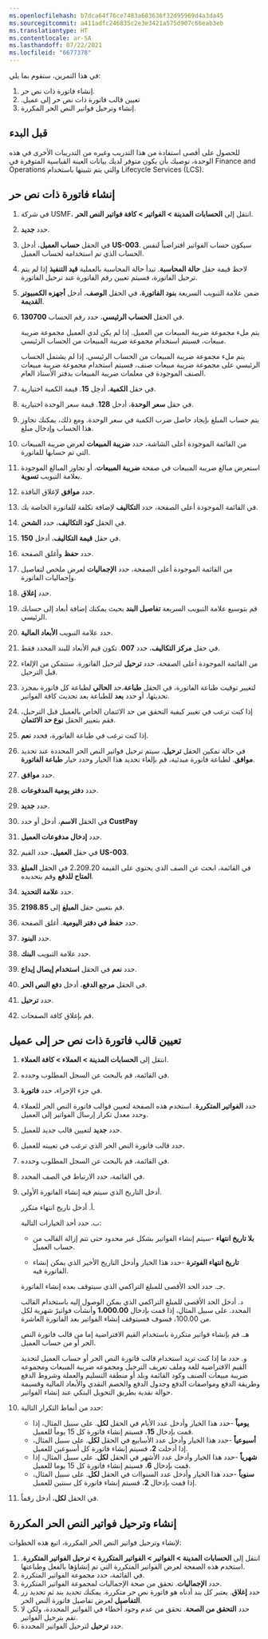 ```yaml
---
ms.openlocfilehash: b7dca64f76ce7483a683636f32d95969d4a3da45
ms.sourcegitcommit: a411adfc246835c2e3e3421a575d907c66eab3eb
ms.translationtype: HT
ms.contentlocale: ar-SA
ms.lasthandoff: 07/22/2021
ms.locfileid: "6677378"
---
```

في هذا التمرين، ستقوم بما يلي:

1.  إنشاء فاتورة ذات نص حر.
2.  ‏‫تعيين قالب فاتورة ذات نص حر إلى عميل.
3.  إنشاء وترحيل فواتير النص الحر المكررة.

## <a name="before-you-begin"></a>قبل البدء

للحصول على أقصى استفادة من هذا التدريب وغيره من التدريبات الأخرى في هذه الوحدة، نوصيك بأن يكون متوفر لديك بيانات العينة القياسية المتوفرة في Finance and Operations والتي يتم تثبيتها باستخدام Lifecycle Services ‏(LCS).

## <a name="create-a-free-text-invoice"></a>إنشاء فاتورة ذات نص حر 

1.  في شركة USMF، انتقل إلى **الحسابات المدينة > الفواتير > كافة فواتير النص الحر**.
2.  حدد **جديد‏‎**.
3.  في الحقل **حساب العميل**، أدخل **US-003**. سيكون حساب الفواتير افتراضياً لنفس الحساب الذي تم استخدامه لحساب العميل.
4.  لاحظ قيمة حقل **حالة المحاسبة**. تبدأ حالة المحاسبة بالعملية **قيد التنفيذ** إذا لم يتم ترحيل الفاتورة، فسيتم تعيين رقم الفاتورة عند ترحيل الفاتورة.
5.  ضمن علامة التبويب السريعة **بنود الفاتورة**، في الحقل **الوصف**، أدخل **أجهزه الكمبيوتر القديمة**.
6.  في الحقل **الحساب الرئيسي**، حدد رقم الحساب **130700**.
    
    يتم ملء مجموعة ضريبة المبيعات من العميل. إذا لم يكن لدي العميل مجموعة ضريبة مبيعات، فسيتم استخدام مجموعة ضريبة المبيعات من الحساب الرئيسي.
    
    يتم ملء مجموعة ضريبة المبيعات من الحساب الرئيسي. إذا لم يشتمل الحساب الرئيسي على مجموعة ضريبة مبيعات صنف، فسيتم استخدام مجموعة ضريبة مبيعات الصنف الموجودة في معلمات ضريبة المبيعات بدفتر الأستاذ العام.
9.  في حقل **الكمية**، أدخِل **15**. قيمة الكمية اختيارية.
10. في حقل **سعر** **الوحدة**، أدخل **128**. قيمة سعر الوحدة اختيارية.
11. يتم حساب المبلغ بإيجاد حاصل ضرب الكمية في سعر الوحدة.
    ومع ذلك، يمكنك تجاوز هذا الحساب وإدخال مبلغ.
12. من القائمة الموجودة أعلى الشاشة، حدد **ضريبة المبيعات** لعرض ضريبة المبيعات التي تم حسابها للفاتورة.
13. استعرض مبالغ ضريبة المبيعات في صفحة **ضريبة المبيعات**، أو تجاوز المبالغ الموجودة بعلامة التبويب **تسوية**.
14. حدد **موافق** لإغلاق النافذة.
15. في القائمة الموجودة أعلى الصفحة، حدد **التكاليف** لإضافة تكلفة للفاتورة الخاصة بك.
16. في الحقل **كود التكاليف**، حدد **الشحن**.
17. في حقل **قيمة التكاليف**، أدخل **150**.
18. حدد **حفظ** وأغلق الصفحة.
19. من القائمة الموجودة أعلى الصفحة، حدد **الإجماليات** لعرض ملخص لتفاصيل وإجماليات الفاتورة.
20. حدد **إغلاق**.
21. قم بتوسيع علامة التبويب السريعة **تفاصيل البند** بحيث يمكنك إضافة أبعاد إلى حسابك الرئيسي.
22. حدد علامة التبويب **الأبعاد المالية**.
23. في حقل **مركز التكاليف**، حدد **007**. تكون قيم الأبعاد للبند المحدد فقط.
24. من القائمة الموجودة أعلى الصفحة، حدد **ترحيل** لترحيل الفاتورة. ستتمكن من الإلغاء قبل الترحيل.
25. لتغيير توقيت طباعة الفاتورة، في الحقل **طباعة**،حد **الحالي** لطباعة كل فاتورة بمجرد تحديثها، أو حدد **بعد** للطباعة بعد تحديث كافة الفواتير.
26. إذا كنت ترغب في تغيير كيفية التحقق من حد الائتمان الخاص بالعميل قبل الترحيل، فقم بتغيير الحقل **نوع حد الائتمان**.
27. إذا كنت ترغب في طباعة الفاتورة، فحدد **نعم**.
28. في حالة تمكين الحقل **ترحيل**، سيتم ترحيل فواتير النص الحر المحددة عند تحديد **موافق**. لطباعة فاتورة مبدئية، قم بإلغاء تحديد هذا الخيار وحدد خيار **طباعة الفاتورة**.
29. حدد **موافق**.
30. حدد **دفتر يومية المدفوعات**.
31. حدد **جديد‏‎**.
32. في الحقل **الاسم**، أدخل أو حدد **CustPay**
33. حدد **إدخال مدفوعات العميل**.
34. في حقل **العميل**، حدد القيم **US-003**.
35. في القائمة، ابحث عن الصف الذي يحتوي على القيمة 2،209.20 في الحقل **المبلغ المتاح للدفع** وقم بتحديده.
36. حدد **علامة التحديد**.
37. قم بتعيين حقل **المبلغ** إلى **2198.85**.
38. حدد **حفظ في دفتر اليومية**. أغلق الصفحة.
39. حدد **البنود**.
40. حدد علامة التبويب **البنك**.
41. حدد **نعم** في الحقل **استخدام إيصال إيداع**.
42. في الحقل **مرجع الدفع**، أدخل **دفع النص الحر**.
43. حدد **ترحيل**.
44. قم بإغلاق كافة الصفحات.

## <a name="assign-a-free-text-invoice-template-to-a-customer"></a>‏‫تعيين قالب فاتورة ذات نص حر إلى عميل 

1.  انتقل إلى **الحسابات المدينة > العملاء > كافة العملاء**.
2.  في القائمة، قم بالبحث عن السجل المطلوب وحدده.
3.  في جزء الإجراء، حدد **فاتورة**.
4.  حدد **الفواتير المتكررة**. استخدم هذه الصفحة لتعيين قوالب فاتورة النص الحر للعملاء وحدد معدل تكرار إرسال الفواتير إلى العميل.
5.  حدد **جديد** لتعيين قالب جديد للعميل.
6.  حدد قالب فاتورة النص الحر الذي ترغب في تعيينه للعميل.
7.  في القائمة، قم بالبحث عن السجل المطلوب وحدده.
8.  في القائمة، حدد الارتباط في الصف المحدد.
9.  أدخل التاريخ الذي سيتم فيه إنشاء الفاتورة الأولى.
    

    أ. أدخل تاريخ انتهاء متكرر.

    ب. حدد أحد الخيارات التالية:
    - **بلا تاريخ انتهاء** -سيتم إنشاء الفواتير بشكل غير محدود حتى تتم إزالة القالب من حساب العميل.
        
    - **تاريخ انتهاء الفوترة** -حدد هذا الخيار وأدخل التاريخ الأخير الذي يمكن إنشاء الفاتورة فيه.
        

    جـ. حدد الحد الأقصى للمبلغ التراكمي الذي سيتوقف بعده إنشاء الفاتورة.

    د. أدخل الحد الأقصى للمبلغ التراكمي الذي يمكن الوصول إليه باستخدام القالب المحدد. على سبيل المثال، إذا قمت بإدخال **1،000.00** وأنشأت فواتيرً شهرية لكل من 100.00، فسوف فسيتوقف إنشاء الفواتير بعد الفاتورة العاشرة.

    هـ.   قم بإنشاء فواتير متكررة باستخدام القيم الافتراضية إما من قالب فاتورة النص الحر أو من حساب العميل.

    و.  حدد ما إذا كنت تريد استخدام قالب فاتورة النص الحر أو حساب العميل لتحديد القيم الافتراضية للغة وملف تعريف الترحيل ومجموعه ضريبة المبيعات ومجموعه ضريبة مبيعات الصنف وكود القائمة وبلد أو منطقة التسليم والعملة وشروط الدفع وطريقة الدفع ومواصفات الدفع وجدول الدفع والخصم النقدي والأبعاد المالية وقسيمة حوالة نقدية بطريق التحويل البنكي عند إنشاء الفواتير.
10. حدد من أنماط التكرار التالية:
    -  **يومياً** -حدد هذا الخيار وأدخل عدد الأيام في الحقل **لكل**. على سبيل المثال، إذا قمت بإدخال **15**، فسيتم إنشاء فاتورة كل 15 يوماً للعميل.
    -  **أسبوعياً** -حدد هذا الخيار وأدخل عدد الأسابيع في الحقل **لكل**. على سبيل المثال، إذا أدخلت **2**، فسيتم إنشاء فاتورة كل أسبوعين للعميل.
    -  **شهرياً** -حدد هذا الخيار وأدخل عدد الأشهر في الحقل **لكل**. على سبيل المثال، إذا قمت بإدخال **6**، فسيتم إنشاء فاتورة كل 15 يوما للعميل.
    -  **سنوياً** -حدد هذا الخيار وأدخل عدد السنواات في الحقل **لكل**. على سبيل المثال، إذا قمت بإدخال **2**، فسيتم إنشاء فاتورة كل سنتين للعميل.
11. في الحقل **لكل**، أدخل رقماً.

## <a name="generate-and-post-recurring-free-text-invoices"></a>إنشاء وترحيل فواتير النص الحر المكررة 
لإنشاء وترحيل فواتير النص الحر المكررة، اتبع هذه الخطوات:
1.  انتقل إلى **الحسابات المدينة > الفواتير > الفواتير المتكررة > ترحيل الفواتير المتكررة**. استخدم هذه الصفحة لعرض الفواتير المتكررة التي تم إنشاؤها بالفعل وطباعتها.
2.  في القائمة، حدد مجموعة الفواتير المتكررة.
3.  حدد **الإجماليات**. تحقق من صحة الإجماليات لمجموعة الفواتير المتكررة.
4.  حدد **إغلاق**. يعتبر كل بند أدناه هو فاتورة نص حر متكررة.
    يمكنك تحديد بند ثم تحديد زر **التفاصيل** لعرض تفاصيل فاتورة النص الحر.
5.  حدد **التحقق من الصحة**. تحقق من عدم وجود أخطاء في الفواتير المحددة، ولكن لا تقم بترحيل الفواتير.
6.  حدد **ترحيل** لترحيل الفواتير المحددة.
